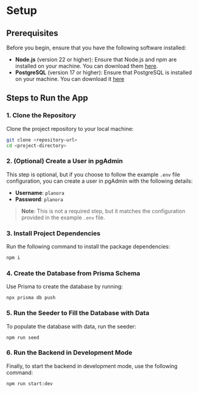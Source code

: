 # Setup

## Prerequisites

Before you begin, ensure that you have the following software installed:

- **Node.js** (version 22 or higher): Ensure that Node.js and npm are installed on your machine. You can download them [here](https://nodejs.org/).
- **PostgreSQL** (version 17 or higher): Ensure that PostgreSQL is installed on your machine. You can download it [here](https://www.postgresql.org/)

## Steps to Run the App

### 1. Clone the Repository
Clone the project repository to your local machine:
```bash
git clone <repository-url>
cd <project-directory>
```

### 2. (Optional) Create a User in pgAdmin

This step is optional, but if you choose to follow the example `.env` file configuration, you can create a user in pgAdmin with the following details:

- **Username**: `planora`
- **Password**: `planora`

> **Note**: This is not a required step, but it matches the configuration provided in the example `.env` file.

### 3. Install Project Dependencies

Run the following command to install the package dependencies:

```bash
npm i
```

### 4. Create the Database from Prisma Schema
Use Prisma to create the database by running:
```
npx prisma db push
```

### 5. Run the Seeder to Fill the Database with Data
To populate the database with data, run the seeder:
```
npm run seed
```

### 6. Run the Backend in Development Mode
Finally, to start the backend in development mode, use the following command:
```
npm run start:dev
```
